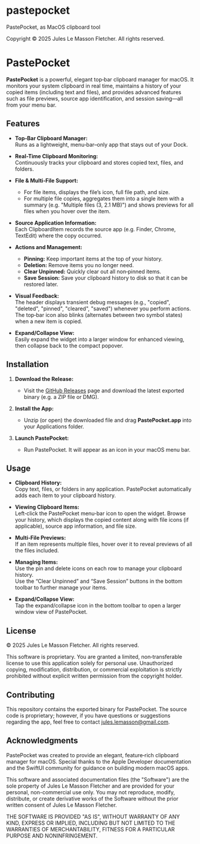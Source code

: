 # pastepocket
PastePocket, as MacOS clipboard tool

Copyright © 2025 Jules Le Masson Fletcher.
All rights reserved.

# PastePocket

**PastePocket** is a powerful, elegant top‑bar clipboard manager for macOS. It monitors your system clipboard in real time, maintains a history of your copied items (including text and files), and provides advanced features such as file previews, source app identification, and session saving—all from your menu bar.

## Features

- **Top‑Bar Clipboard Manager:**  
  Runs as a lightweight, menu‑bar–only app that stays out of your Dock.

- **Real-Time Clipboard Monitoring:**  
  Continuously tracks your clipboard and stores copied text, files, and folders.

- **File & Multi‑File Support:**  
  - For file items, displays the file’s icon, full file path, and size.  
  - For multiple file copies, aggregates them into a single item with a summary (e.g. "Multiple files (3, 2.1 MB)") and shows previews for all files when you hover over the item.

- **Source Application Information:**  
  Each ClipboardItem records the source app (e.g. Finder, Chrome, TextEdit) where the copy occurred.

- **Actions and Management:**  
  - **Pinning:** Keep important items at the top of your history.  
  - **Deletion:** Remove items you no longer need.  
  - **Clear Unpinned:** Quickly clear out all non‑pinned items.  
  - **Save Session:** Save your clipboard history to disk so that it can be restored later.

- **Visual Feedback:**  
  The header displays transient debug messages (e.g., "copied", "deleted", "pinned", "cleared", "saved") whenever you perform actions. The top‑bar icon also blinks (alternates between two symbol states) when a new item is copied.

- **Expand/Collapse View:**  
  Easily expand the widget into a larger window for enhanced viewing, then collapse back to the compact popover.


## Installation

1. **Download the Release:**  
   - Visit the [GitHub Releases](https://github.com/mrjulesfletcher/PastePocket/releases) page and download the latest exported binary (e.g. a ZIP file or DMG).

2. **Install the App:**  
   - Unzip (or open) the downloaded file and drag **PastePocket.app** into your Applications folder.

3. **Launch PastePocket:**  
   - Run PastePocket. It will appear as an icon in your macOS menu bar.


## Usage

- **Clipboard History:**  
  Copy text, files, or folders in any application. PastePocket automatically adds each item to your clipboard history.

- **Viewing Clipboard Items:**  
  Left‑click the PastePocket menu‑bar icon to open the widget. Browse your history, which displays the copied content along with file icons (if applicable), source app information, and file size.

- **Multi‑File Previews:**  
  If an item represents multiple files, hover over it to reveal previews of all the files included.

- **Managing Items:**  
  Use the pin and delete icons on each row to manage your clipboard history.  
  Use the “Clear Unpinned” and “Save Session” buttons in the bottom toolbar to further manage your items.

- **Expand/Collapse View:**  
  Tap the expand/collapse icon in the bottom toolbar to open a larger window view of PastePocket.


## License

© 2025 Jules Le Masson Fletcher. All rights reserved.

This software is proprietary. You are granted a limited, non‑transferable license to use this application solely for personal use. Unauthorized copying, modification, distribution, or commercial exploitation is strictly prohibited without explicit written permission from the copyright holder.

## Contributing

This repository contains the exported binary for PastePocket. The source code is proprietary; however, if you have questions or suggestions regarding the app, feel free to contact jules.lemasson@gmail.com.

## Acknowledgments

PastePocket was created to provide an elegant, feature‑rich clipboard manager for macOS. Special thanks to the Apple Developer documentation and the SwiftUI community for guidance on building modern macOS apps.






This software and associated documentation files (the "Software") are the sole property of Jules Le Masson Fletcher and are provided for your personal, non-commercial use only. You may not reproduce, modify, distribute, or create derivative works of the Software without the prior written consent of Jules Le Masson Fletcher.

THE SOFTWARE IS PROVIDED "AS IS", WITHOUT WARRANTY OF ANY KIND, EXPRESS OR IMPLIED, INCLUDING BUT NOT LIMITED TO THE WARRANTIES OF MERCHANTABILITY, FITNESS FOR A PARTICULAR PURPOSE AND NONINFRINGEMENT.

